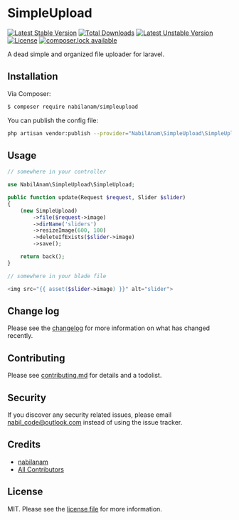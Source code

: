 # SimpleUpload

[![Latest Stable Version](https://poser.pugx.org/nabilanam/simpleupload/version)](https://packagist.org/packages/nabilanam/simpleupload)
[![Total Downloads](https://poser.pugx.org/nabilanam/simpleupload/downloads)](https://packagist.org/packages/nabilanam/simpleupload)
[![Latest Unstable Version](https://poser.pugx.org/nabilanam/simpleupload/v/unstable)](//packagist.org/packages/nabilanam/simpleupload)
[![License](https://poser.pugx.org/nabilanam/simpleupload/license)](https://packagist.org/packages/nabilanam/simpleupload)
[![composer.lock available](https://poser.pugx.org/nabilanam/simpleupload/composerlock)](https://packagist.org/packages/nabilanam/simpleupload)

A dead simple and organized file uploader for laravel.

## Installation

Via Composer:
``` bash
$ composer require nabilanam/simpleupload
```
You can publish the config file:
``` bash
php artisan vendor:publish --provider="NabilAnam\SimpleUpload\SimpleUploadServiceProvider"
```
## Usage

``` php
// somewhere in your controller

use NabilAnam\SimpleUpload\SimpleUpload;

public function update(Request $request, Slider $slider)
{
    (new SimpleUpload)
        ->file($request->image)
        ->dirName('sliders')
        ->resizeImage(600, 100)
        ->deleteIfExists($slider->image)
        ->save();

    return back();
}

// somewhere in your blade file

<img src="{{ asset($slider->image) }}" alt="slider">
```

## Change log

Please see the [changelog](changelog.md) for more information on what has changed recently.

## Contributing

Please see [contributing.md](contributing.md) for details and a todolist.

## Security

If you discover any security related issues, please email nabil_code@outlook.com instead of using the issue tracker.

## Credits

- [nabilanam][link-author]
- [All Contributors][link-contributors]

## License

MIT. Please see the [license file](license.md) for more information.

[ico-version]: https://img.shields.io/packagist/v/nabilanam/simpleupload.svg?style=flat-square
[ico-downloads]: https://img.shields.io/packagist/dt/nabilanam/simpleupload.svg?style=flat-square
[ico-travis]: https://img.shields.io/travis/nabilanam/simpleupload/master.svg?style=flat-square
[ico-styleci]: https://styleci.io/repos/12345678/shield

[link-packagist]: https://packagist.org/packages/nabilanam/simpleupload
[link-downloads]: https://packagist.org/packages/nabilanam/simpleupload
[link-travis]: https://travis-ci.org/nabilanam/simpleupload
[link-styleci]: https://styleci.io/repos/12345678
[link-author]: https://github.com/nabilanam
[link-contributors]: ../../contributors
